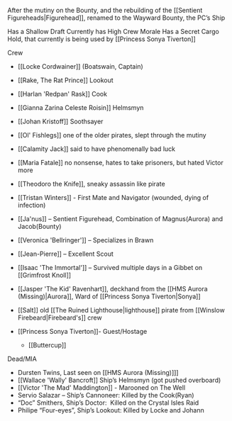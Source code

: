After the mutiny on the Bounty, and the rebuilding of the [[Sentient Figureheads|Figurehead]], renamed to the Wayward Bounty, the PC’s Ship

Has a Shallow Draft
Currently has High Crew Morale
Has a Secret Cargo Hold, that currently is being used by [[Princess Sonya Tiverton]]

Crew
- [[Locke Cordwainer]] (Boatswain, Captain)
- [[Rake, The Rat Prince]] Lookout
- [[Harlan 'Redpan' Rask]] Cook
- [[Gianna Zarina Celeste Roisin]] Helmsmyn
- [[Johan Kristoff]] Soothsayer

- [[Ol' Fishlegs]] one of the older pirates, slept through the mutiny
- [[Calamity Jack]] said to have phenomenally bad luck
- [[Maria Fatale]] no nonsense, hates to take prisoners, but hated Victor more
- [[Theodoro the Knife]], sneaky assassin like pirate
- [[Tristan Winters]] - First Mate and Navigator (wounded, dying of infection)
- [[Ja'nus]] – Sentient Figurehead, Combination of Magnus(Aurora) and Jacob(Bounty)
- [[Veronica 'Bellringer']] – Specializes in Brawn
- [[Jean-Pierre]] – Excellent Scout
- [[Isaac 'The Immortal']] – Survived multiple days in a Gibbet on [[Grimfrost Knoll]]
- [[Jasper 'The Kid' Ravenhart]], deckhand from the [[HMS Aurora (Missing)|Aurora]], Ward of [[Princess Sonya Tiverton|Sonya]]
- [[Salt]] old [[The Ruined Lighthouse|lighthouse]] pirate from [[Winslow Firebeard|Firebeard's]] crew
- [[Princess Sonya Tiverton]]- Guest/Hostage
	- [[Buttercup]]

Dead/MIA
- Dursten Twins, Last seen on [[HMS Aurora (Missing)]]]
- [[Wallace 'Wally' Bancroft]] Ship’s Helmsmyn (got pushed overboard)
- [[Victor 'The Mad' Maddington]] - Marooned on The Well
- Servio Salazar – Ship’s Cannoneer: Killed by the Cook(Ryan)
- “Doc” Smithers, Ship’s Doctor:  Killed on the Crystal Isles Raid
- Philipe “Four-eyes”, Ship’s Lookout: Killed by Locke and Johann